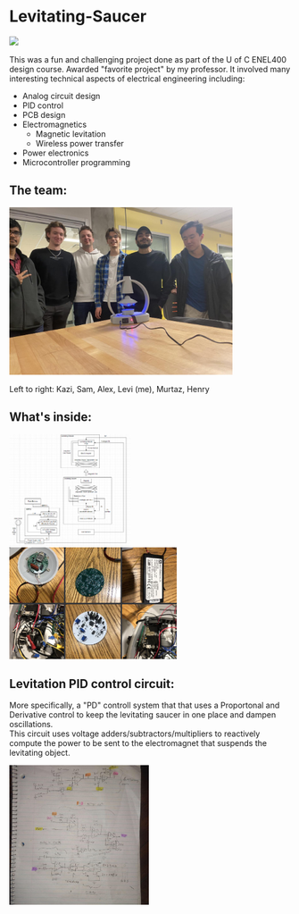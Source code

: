 # Levitating-Saucer


<img src="./images/Saucer%20skeleton%20demo.gif" height="200"  />



This was a fun and challenging project done as part of the U of C ENEL400 design course. Awarded "favorite project" by my professor. It involved many interesting technical aspects of electrical engineering including:
- Analog circuit design
- PID control 
- PCB design
- Electromagnetics
    - Magnetic levitation
    - Wireless power transfer
- Power electronics
- Microcontroller programming  


## The team:  
  
<img src="./images/the%20saucer%20team.jpg" width="400" height="300" />  

Left to right: Kazi, Sam, Alex, Levi (me), Murtaz, Henry  


## What's inside:  

<img src="./images/saucer%20block%20diagram.png" height="200" /><img src="./images/saucer%20circuit%20parts.png" height="200" />




## Levitation PID control circuit:  
More specifically, a "PD" controll system that that uses a Proportonal and Derivative control to keep the levitating saucer in one place and dampen oscillations.  
This circuit uses voltage adders/subtractors/multipliers to reactively compute the power to be sent to the electromagnet that suspends the levitating object.
  
<img src="./images/levitation%20control%20circuit.jpg" width="250"/>  

